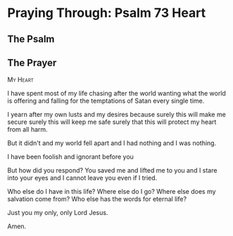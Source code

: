 # Praying Through: Psalm 73 Heart

## The Psalm

## The Prayer

<div style="font-variant: small-caps;">
My Heart
</div>


I have spent most of my life
  chasing after the world
  wanting what the world is offering
  and falling for the temptations of Satan
  every single time.

I yearn after my own lusts
  and my desires
  because surely this will make me secure
  surely this will keep me safe
  surely that this will protect my heart from all harm.

But it didn't
  and my world fell apart
  and I had nothing
  and I was nothing.

I have been foolish and ignorant before you

But how did you respond?
  You saved me
  and lifted me to you
  and I stare into your eyes
  and I cannot leave you
  even if I tried.

Who else do I have in this life?
  Where else do I go?
  Where else does my salvation come from?
  Who else has the words for eternal life?

Just you
  my only, only Lord Jesus.

Amen.

